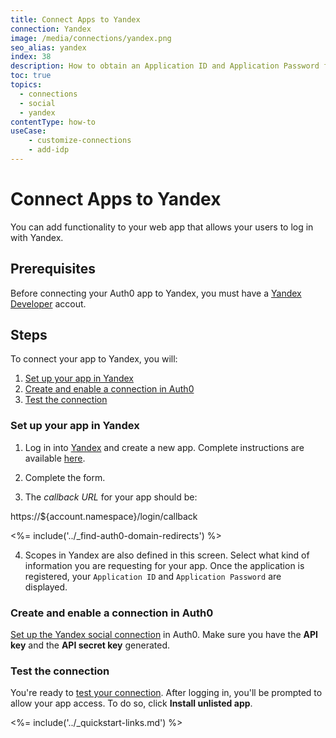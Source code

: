 ```yaml
---
title: Connect Apps to Yandex
connection: Yandex
image: /media/connections/yandex.png
seo_alias: yandex
index: 38
description: How to obtain an Application ID and Application Password for Yandex.
toc: true
topics:
  - connections
  - social
  - yandex
contentType: how-to
useCase:
    - customize-connections
    - add-idp
---
```


# Connect Apps to Yandex

You can add functionality to your web app that allows your users to log in with Yandex. 

## Prerequisites

Before connecting your Auth0 app to Yandex, you must have a [Yandex Developer](https://developer.store.yandex.com/) accout.

## Steps

To connect your app to Yandex, you will:

1. [Set up your app in Yandex](#set-up-your-app-in-yandex)
2. [Create and enable a connection in Auth0](#create-and-enable-a-connection-in-auth0)
3. [Test the connection](#test-the-connection)

### Set up your app in Yandex

1. Log in into [Yandex]((https://oauth.yandex.ru/client/new)) and create a new app. Complete instructions are available [here](http://api.yandex.ru/oauth/doc/dg/tasks/register-client.xml).

2. Complete the form.
3. The <dfn data-key="callback">callback URL</dfn> for your app should be:

  https://${account.namespace}/login/callback

<%= include('../_find-auth0-domain-redirects') %>

4. Scopes in Yandex are also defined in this screen. Select what kind of information you are requesting for your app. Once the application is registered, your `Application ID` and `Application Password` are displayed.

### Create and enable a connection in Auth0

[Set up the Yandex social connection](/dashboard/guides/connections/set-up-connections-social) in Auth0. Make sure you have the **API key** and the **API secret key** generated.

### Test the connection

You're ready to [test your connection](/dashboard/guides/connections/test-connections-social). After logging in, you'll be prompted to allow your app access. To do so, click **Install unlisted app**.

<%= include('../_quickstart-links.md') %>
